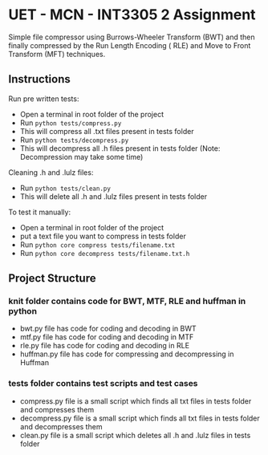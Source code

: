 UET - MCN - INT3305 2 Assignment
===============

Simple file compressor using Burrows-Wheeler Transform (BWT) and then finally compressed by the Run Length Encoding (
RLE) and Move to Front Transform (MFT) techniques.

## Instructions

Run pre written tests:

* Open a terminal in root folder of the project
* Run `python tests/compress.py`
* This will compress all .txt files present in tests folder
* Run `python tests/decompress.py`
* This will decompress all .h files present in tests folder (Note: Decompression may take some time)

Cleaning .h and .lulz files:

* Run `python tests/clean.py`
* This will delete all .h and .lulz files present in tests folder

To test it manually:

* Open a terminal in root folder of the project
* put a text file you want to compress in tests folder
* Run `python core compress tests/filename.txt`
* Run `python core decompress tests/filename.txt.h`

## Project Structure

### knit folder contains code for BWT, MTF, RLE and huffman in python

* bwt.py file has code for coding and decoding in BWT
* mtf.py file has code for coding and decoding in MTF
* rle.py file has code for coding and decoding in RLE
* huffman.py file has code for compressing and decompressing in Huffman

### tests folder contains test scripts and test cases

* compress.py file is a small script which finds all txt files in tests folder and compresses them
* decompress.py file is a small script which finds all txt files in tests folder and decompresses them
* clean.py file is a small script which deletes all .h and .lulz files in tests folder
